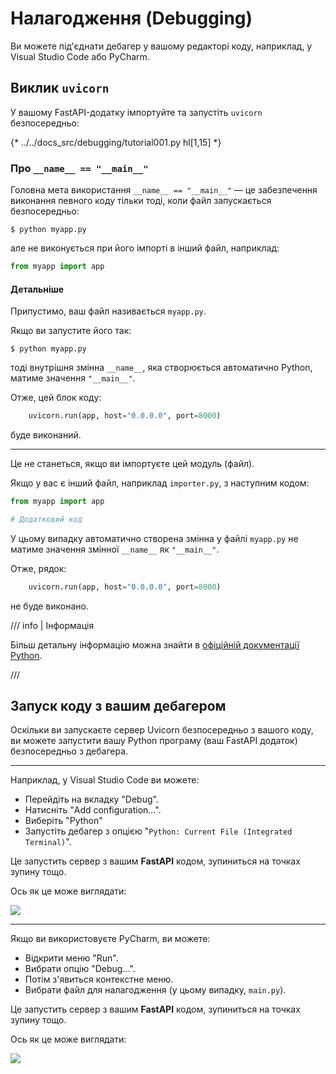 # Налагодження (Debugging)

Ви можете під'єднати дебагер у вашому редакторі коду, наприклад, у Visual Studio Code або PyCharm.

## Виклик `uvicorn`

У вашому FastAPI-додатку імпортуйте та запустіть `uvicorn` безпосередньо:

{* ../../docs_src/debugging/tutorial001.py hl[1,15] *}

### Про `__name__ == "__main__"`

Головна мета використання `__name__ == "__main__"` — це забезпечення виконання певного коду тільки тоді, коли файл запускається безпосередньо:

<div class="termy">

```console
$ python myapp.py
```

</div>

але не виконується при його імпорті в інший файл, наприклад:

```Python
from myapp import app
```

#### Детальніше

Припустимо, ваш файл називається `myapp.py`.

Якщо ви запустите його так:

<div class="termy">

```console
$ python myapp.py
```

</div>

тоді внутрішня змінна `__name__`, яка створюється автоматично Python, матиме значення `"__main__"`.

Отже, цей блок коду:

```Python
    uvicorn.run(app, host="0.0.0.0", port=8000)
```

буде виконаний.

---

Це не станеться, якщо ви імпортуєте цей модуль (файл).

Якщо у вас є інший файл, наприклад `importer.py`, з наступним кодом:

```Python
from myapp import app

# Додатковий код
```

У цьому випадку автоматично створена змінна у файлі `myapp.py` не матиме значення змінної `__name__` як `"__main__"`.

Отже, рядок:

```Python
    uvicorn.run(app, host="0.0.0.0", port=8000)
```

не буде виконано.

/// info | Інформація

Більш детальну інформацію можна знайти в <a href="https://docs.python.org/3/library/__main__.html" class="external-link" target="_blank">офіційній документації Python</a>.

///

## Запуск коду з вашим дебагером

Оскільки ви запускаєте сервер Uvicorn безпосередньо з вашого коду, ви можете запустити вашу Python програму (ваш FastAPI додаток) безпосередньо з дебагера.

---

Наприклад, у Visual Studio Code ви можете:

* Перейдіть на вкладку "Debug".
* Натисніть "Add configuration...".
* Виберіть "Python"
* Запустіть дебагер з опцією "`Python: Current File (Integrated Terminal)`".

Це запустить сервер з вашим **FastAPI** кодом, зупиниться на точках зупину тощо.

Ось як це може виглядати:

<img src="/img/tutorial/debugging/image01.png">

---
Якщо ви використовуєте PyCharm, ви можете:

* Відкрити меню "Run".
* Вибрати опцію "Debug...".
* Потім з'явиться контекстне меню.
* Вибрати файл для налагодження (у цьому випадку, `main.py`).

Це запустить сервер з вашим **FastAPI** кодом, зупиниться на точках зупину тощо.

Ось як це може виглядати:

<img src="/img/tutorial/debugging/image02.png">
